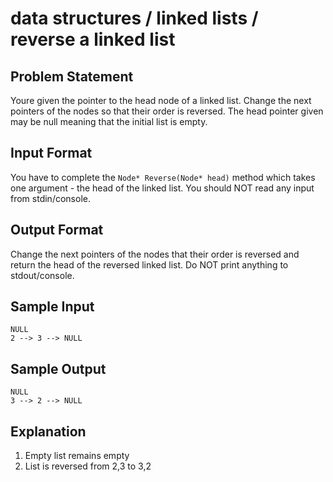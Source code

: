 # data structures / linked lists / reverse a linked list
## Problem Statement
Youre given the pointer to the head node of a linked list. Change the next pointers of the nodes so that their order is reversed. The head pointer given may be null meaning that the initial list is empty.

## Input Format 
You have to complete the `Node* Reverse(Node* head)` method which takes one argument - the head of the linked list. You should NOT read any input from stdin/console.

## Output Format 
Change the next pointers of the nodes that their order is reversed and return the head of the reversed linked list. Do NOT print anything to stdout/console.

## Sample Input
```
NULL 
2 --> 3 --> NULL
```

## Sample Output
```
NULL
3 --> 2 --> NULL
```

## Explanation 
1. Empty list remains empty 
2. List is reversed from 2,3 to 3,2
